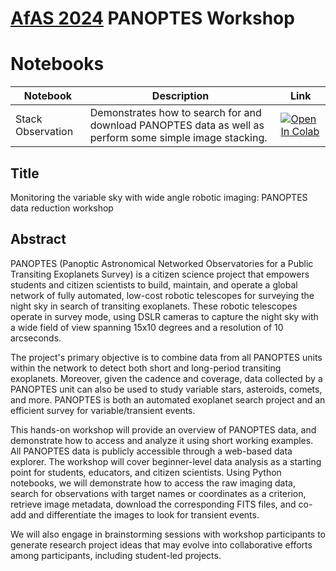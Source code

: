 # [AfAS 2024](https://conference.afasociety.org/) PANOPTES Workshop

# Notebooks

| Notebook          | Description                                                                                              | Link                                                                                                                                                                                                                                     |
|-------------------|----------------------------------------------------------------------------------------------------------|------------------------------------------------------------------------------------------------------------------------------------------------------------------------------------------------------------------------------------------|
| Stack Observation | Demonstrates how to search for and download PANOPTES data as well as perform some simple image stacking. | <a target="_blank" href="https://colab.research.google.com/github/panoptes/afas-2024/blob/main/notebooks/PANOPTES Stack Observation.ipynb"><img src="https://colab.research.google.com/assets/colab-badge.svg" alt="Open In Colab"/></a> |

## Title

Monitoring the variable sky with wide angle robotic imaging: PANOPTES data reduction workshop

## Abstract

PANOPTES (Panoptic Astronomical Networked Observatories for a Public Transiting Exoplanets Survey) is a citizen science
project that empowers students and citizen scientists to build, maintain, and operate a global network of fully
automated, low-cost robotic telescopes for surveying the night sky in search of transiting exoplanets. These robotic
telescopes operate in survey mode, using DSLR cameras to capture the night sky with a wide field of view spanning 15x10
degrees and a resolution of 10 arcseconds.

The project's primary objective is to combine data from all PANOPTES units within the network to detect both short and
long-period transiting exoplanets. Moreover, given the cadence and coverage, data collected by a PANOPTES unit can also
be used to study variable stars, asteroids, comets, and more. PANOPTES is both an automated exoplanet search project and
an efficient survey for variable/transient events.

This hands-on workshop will provide an overview of PANOPTES data, and demonstrate how to access and analyze it using
short working examples. All PANOPTES data is publicly accessible through a web-based data explorer. The workshop will
cover beginner-level data analysis as a starting point for students, educators, and citizen scientists. Using Python
notebooks, we will demonstrate how to access the raw imaging data, search for observations with target names or
coordinates as a criterion, retrieve image metadata, download the corresponding FITS files, and co-add and differentiate
the images to look for transient events.

We will also engage in brainstorming sessions with workshop participants to generate research project ideas that may
evolve into collaborative efforts among participants, including student-led projects.
